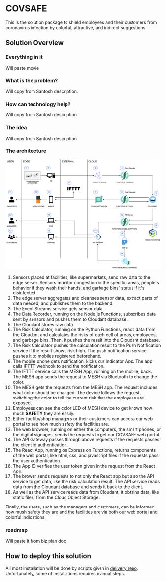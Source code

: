 # COVSAFE

This is the solution package to shield employees and their customers from coronavirus infection by colorful, attractive, and indirect suggestions.

## Solution Overview

### Everything in it

Will paste movie

### What is the problem?

Will copy from Santosh description.

### How can technology help?

Will copy from Santosh description

### The idea

Will copy from Santosh description

### The architecture

![COVSAFE diagram](./images/covid-19-diagram.png)

1.  Sensors placed at facilities, like supermarkets, send raw data to the edge server. Sensors monitor congestion in the specific areas, people's behavior if they wash their hands, and garbage bins' status if it's disinfected.
2.  The edge server aggregates and cleanses sensor data, extract parts of data needed, and publishes them to the backend.
3.  The Event Streams service gets sensor data.
4.  The Data Recorder, running on the Node.js Functions, subscribes data sent by sensors and pushes them to Cloudant database.
5.  The Cloudant stores raw data.
6.  The Risk Calculator, running on the Python Functions, reads data from the Cloudant and calculates the risks of each cell of areas, employees, and garbage bins. Then, it pushes the result into the Cloudant database.
7.  The Risk Calculator pushes the calculation result to the Push Notification service if the result shows risk high. The push notification service pushes it to mobiles registered beforehand.
8.  The mobile phone gets notification, kicks our Indicator App. The app calls IFTTT webhook to send the notification.
9.  The IFTTT service calls the MESH App, running on the mobile, back. The MESH app sends the request to MESH via Bluetooth to change the color.
10.  The MESH gets the requests from the MESH app. The request includes what color should be changed. The device follows the request, switching the color to tell the current risk that the employees are exposed.
11.  Employees can see the color LED of MESH device to get known how much **SAFETY** they are easily.
12.  Either facility/shop managers or their customers can access our web portal to see how much safety the facilities are.
13.  The web browser, running on either the computers, the smart phones, or the digital signages, sends the requests to get our COVSAFE web portal.
14.  The API Gateway passes through above requests if the requests passes the client id authentication.
15.  The React App, running on Express on Functions, returns components of the web portal, like html, css, and javascript files if the requests pass the user authentication.
16.  The App ID verifies the user token given in the request from the React App.
17.  The brower sends requests to not only the React app but also the API service to get data, like the risk calculation result. The API service reads data from the Cloudant database and sends it back to the client.
18.  As well as the API service reads data from Cloudant, it obtains data, like static files, from the Cloud Object Storage.

Finally, the users, such as the managers and customers, can be informed how mush safety they are and the facilities are via both our web portal and colorful indications.


### roadmap

Will paste it from biz plan doc


## How to deploy this solution

All most installation will be done by scripts given in [delivery repo](https://github.com/Hitachi-CTI-Call-For-Code-COVID-19-Team/delivery). Unfortunately, some of installations requires manual steps.

